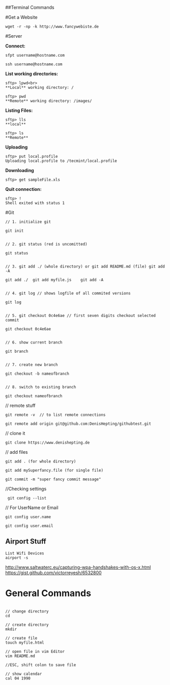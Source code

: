 ##Terminal Commands 

#Get a Website
```
wget -r -np -k http://www.fancywebiste.de
```
#Server

**Connect:**
```
sfpt username@hostname.com 

ssh username@hostname.com

```

**List working directories:**
```
sftp> lpwd<br>
**Local** working directory: /

sftp> pwd
**Remote** working directory: /images/
```

**Listing Files:**
```
sftp> lls
**local**

sftp> ls
**Remote**

```
**Uploading**
```
sftp> put local.profile
Uploading local.profile to /tecmint/local.profile
```
**Downloading**
```
sftp> get sampleFile.xls

```
**Quit connection:**
```
sftp> !
Shell exited with status 1
```

#Git
```
// 1. initialize git

git init


// 2. git status (red is uncomitted)

git status


// 3. git add ./ (whole directory) or git add README.md (file) git add -A

git add ./  git add myfile.js    git add -A


// 4. git log // shows logfile of all commited versions

git log 


// 5. git checkout 0c4e6ae // first seven digits checkout selected commit

git checkout 0c4e6ae


// 6. show current branch

git branch


// 7. create new branch

git checkout -b nameofbranch


// 8. switch to existing branch 

git checkout nameofbranch
```

// remote stuff 
```
git remote -v  // to list remote connections

git remote add origin git@github.com:DenisHepting/githubtest.git

```

// clone it 
```
git clone https://www.denishepting.de

```
// add files
```
git add . (for whole directory)

git add mySuperfancy.file (for single file)

git commit -m "super fancy commit message"
```
//Checking settings
```
 git config --list
 ```
// For UserName or Email 
```
git config user.name 
 
git config user.email 
```

## Airport Stuff

```
List Wifi Devices
airport -s
```

http://www.saltwaterc.eu/capturing-wpa-handshakes-with-os-x.html
https://gist.github.com/victorreyesh/6532800


# General Commands 

```

// change directory
cd 

// create directory
mkdir

// create file
touch myfile.html 

// open file in vim Editor
vim README.md

//ESC, shift colon to save file

// show calendar 
cal 04 1990
```
